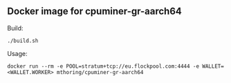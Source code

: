 ## Docker image for cpuminer-gr-aarch64

Build:
```
./build.sh
```

Usage:
```
docker run --rm -e POOL=stratum+tcp://eu.flockpool.com:4444 -e WALLET=<WALLET.WORKER> mthoring/cpuminer-gr-aarch64
```

